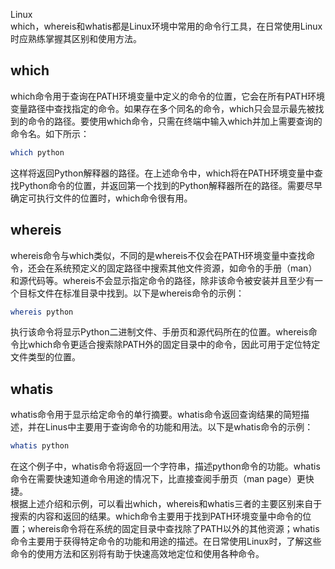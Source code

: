 Linux<br />which，whereis和whatis都是Linux环境中常用的命令行工具，在日常使用Linux时应熟练掌握其区别和使用方法。
<a name="vQ2Dn"></a>
## which
which命令用于查询在PATH环境变量中定义的命令的位置，它会在所有PATH环境变量路径中查找指定的命令。如果存在多个同名的命令，which只会显示最先被找到的命令的路径。要使用which命令，只需在终端中输入which并加上需要查询的命令名。如下所示：
```bash
which python
```
这样将返回Python解释器的路径。在上述命令中，which将在PATH环境变量中查找Python命令的位置，并返回第一个找到的Python解释器所在的路径。需要尽早确定可执行文件的位置时，which命令很有用。
<a name="PGGcL"></a>
## whereis
whereis命令与which类似，不同的是whereis不仅会在PATH环境变量中查找命令，还会在系统预定义的固定路径中搜索其他文件资源，如命令的手册（man）和源代码等。whereis不会显示指定命令的路径，除非该命令被安装并且至少有一个目标文件在标准目录中找到。以下是whereis命令的示例：
```bash
whereis python
```
执行该命令将显示Python二进制文件、手册页和源代码所在的位置。whereis命令比which命令更适合搜索除PATH外的固定目录中的命令，因此可用于定位特定文件类型的位置。
<a name="XJ7TP"></a>
## whatis
whatis命令用于显示给定命令的单行摘要。whatis命令返回查询结果的简短描述，并在Linus中主要用于查询命令的功能和用法。以下是whatis命令的示例：
```bash
whatis python
```
在这个例子中，whatis命令将返回一个字符串，描述python命令的功能。whatis命令在需要快速知道命令用途的情况下，比直接查阅手册页（man page）更快捷。<br />根据上述介绍和示例，可以看出which，whereis和whatis三者的主要区别来自于搜索的内容和返回的结果。which命令主要用于找到PATH环境变量中命令的位置；whereis命令将在系统的固定目录中查找除了PATH以外的其他资源；whatis命令主要用于获得特定命令的功能和用途的描述。在日常使用Linux时，了解这些命令的使用方法和区别将有助于快速高效地定位和使用各种命令。
